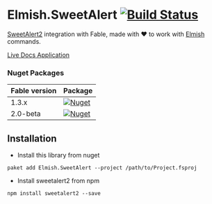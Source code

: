 # Elmish.SweetAlert [![Build Status](https://travis-ci.org/Zaid-Ajaj/Elmish.SweetAlert.svg?branch=master)](https://travis-ci.org/Zaid-Ajaj/Elmish.SweetAlert)

[SweetAlert2](https://sweetalert2.github.io/) integration with Fable, made with :heart: to work with [Elmish](https://github.com/fable-elmish/elmish) commands. 

[Live Docs Application](https://zaid-ajaj.github.io/Elmish.SweetAlert/)

### Nuget Packages

| Fable version | Package |
| ------------- | ------------- |
| 1.3.x  |  [![Nuget](https://img.shields.io/nuget/v/Elmish.SweetAlert.svg?maxAge=0&colorB=brightgreen)](https://www.nuget.org/packages/Fable.SimpleXml)  |
| 2.0-beta  | [![Nuget](https://img.shields.io/nuget/vpre/Elmish.SweetAlert.svg?maxAge=0&colorB=brightgreen)](https://www.nuget.org/packages/Fable.SimpleXml)   |

## Installation
- Install this library from nuget
```
paket add Elmish.SweetAlert --project /path/to/Project.fsproj
```
- Install sweetalert2 from npm
```
npm install sweetalert2 --save
```